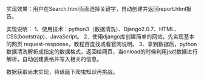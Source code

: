 实现效果：用户在Search.html页面选择关键字，自动创建并返回report.html报告。

实现说明：
	  1、使用技术：python3（数据清洗）、Django2.0.7、HTML、CSS(bootstrap)、JavaScript。
	  2、使用django库创建简单的网站，先实现基本的网页 request-response，教程百度找或看官网说明。
	  3、拿到数据后，python数据清洗解析成指定的数据格式，返回给网页，当onload的时候利用js对数据进行解析，自动创建表格并写入相关的信息。
	  
数据获取尚未实现，待琢磨下爬虫知识再挑战。
